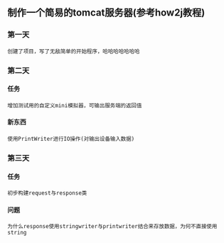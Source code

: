 ## 制作一个简易的tomcat服务器(参考how2j教程)
### 第一天
``
创建了项目，写了无敌简单的开始程序，哈哈哈哈哈哈哈
``

### 第二天
#### 任务
``
增加测试用的自定义mini模拟器，可输出服务端的返回值
``
#### 新东西
``
使用PrintWriter进行IO操作(对输出设备输入数据)
``
### 第三天
#### 任务
``
初步构建request与response类
``
#### 问题
``
为什么response使用stringwriter与printwriter结合来存放数据，为何不直接使用string
``